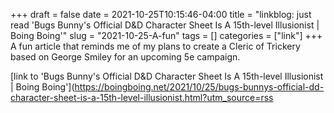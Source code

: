 +++draft = falsedate = 2021-10-25T10:15:46-04:00title = "linkblog: just read 'Bugs Bunny's Official D&D Character Sheet Is A 15th-level Illusionist | Boing Boing'"slug = "2021-10-25-A-fun"tags = []categories = ["link"]+++A fun article that reminds me of my plans to create a Cleric of Trickery based on George Smiley for an upcoming 5e campaign. [link to 'Bugs Bunny's Official D&D Character Sheet Is A 15th-level Illusionist | Boing Boing'](https://boingboing.net/2021/10/25/bugs-bunnys-official-dd-character-sheet-is-a-15th-level-illusionist.html?utm_source=rss